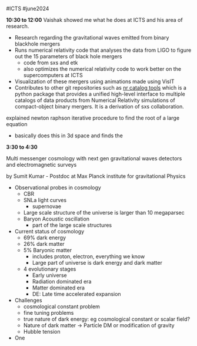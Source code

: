 #ICTS #june2024

**10:30 to 12:00**
Vaishak showed me what he does at ICTS and his area of research.
- Research regarding the gravitational waves emitted from binary blackhole mergers  
- Runs numerical relativity code that analyses the data from LIGO to figure out the 15 parameters of black hole mergers
	- code from sxs and etk
	- also optimizes the numerical relativity code to work better on the supercomputers at ICTS
- Visualization of these mergers using animations made using VisIT  
- Contributes to other git repositories such as [nr catalog tools](https://github.com/vaishakp/nr-catalog-tools) which is a python package that provides a unified high-level interface to multiple catalogs of data products from Numerical Relativity simulations of compact-object binary mergers. It is a derivation of sxs collaboration. 

 explained newton raphson iterative procedure to find the root of a large equation
- basically does this in 3d space and finds the 


**3:30 to 4:30** 

Multi messenger cosmology with next gen gravitational waves detectors and electromagnetic surveys

by Sumit Kumar - Postdoc at Max Planck institute for gravitational Physics

- Observational probes in cosmology
	- CBR
	- SNLa light curves 
		- supernovae
	- Large scale structure of the universe is larger than 10 megaparsec
	- Baryon Acoustic oscillation
		- part of the large scale structures
- Current status of cosmology
	- 69% dark energy
	- 26% dark matter
	- 5% Baryonic matter 
		- includes proton, electron, everything we know
		- Large part of universe is dark energy and dark matter
	- 4 evolutionary stages 
		- Early universe
		- Radiation dominated era
		- Matter dominated era
		- DE: Late time accelerated expansion
- Challenges
	- cosmological constant problem 
	- fine tuning problems
	- true nature of dark energy: eg cosmological constant or scalar field?
	- Nature of dark matter -> Particle DM or modification of gravity
	- Hubble tension
- One 